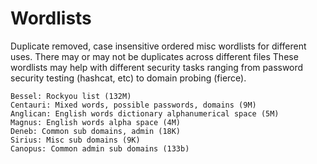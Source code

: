 # Wordlists

Duplicate removed, case insensitive ordered misc wordlists for different uses. There may or may not be duplicates across different files
These wordlists may help with different security tasks ranging from password security testing (hashcat, etc) to domain probing (fierce).

```
Bessel: Rockyou list (132M)
Centauri: Mixed words, possible passwords, domains (9M)
Anglican: English words dictionary alphanumerical space (5M)
Magnus: English words alpha space (4M)
Deneb: Common sub domains, admin (18K)
Sirius: Misc sub domains (9K)
Canopus: Common admin sub domains (133b)
```
